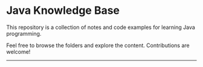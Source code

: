 # Java Knowledge Base

This repository is a collection of notes and code examples for learning Java programming.


Feel free to browse the folders and explore the content. Contributions are welcome!

---
